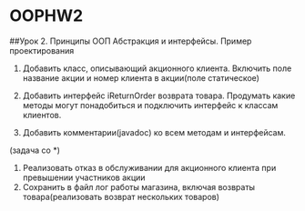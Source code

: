 # OOPHW2

##Урок 2. Принципы ООП Абстракция и интерфейсы. Пример проектирования

1) Добавить класс, описывающий акционного клиента. Включить поле название акции и номер клиента в акции(поле статическое)

2) Добавить интерфейс iReturnOrder возврата товара. Продумать какие методы могут понадобиться и подключить интерфейс к классам клиентов.

3) Добавить комментарии(javadoc) ко всем методам и интерфейсам.

(задача со *)

1) Реализовать отказ в обслуживании для акционного клиента при превышении участников акции
2) Сохранить в файл лог работы магазина, включая возвраты товара(реализовать возврат нескольких товаров)
